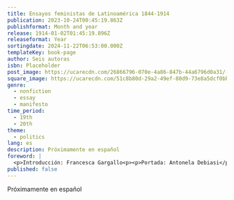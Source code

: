 ```yaml
---
title: Ensayos feministas de Latinoamérica 1844-1914
publication: 2023-10-24T00:45:19.863Z
publishformat: Month and year
release: 1914-01-02T01:45:19.896Z
releaseformat: Year
sortingdate: 2024-11-22T06:53:00.000Z
templateKey: book-page
author: Seis autoras
isbn: Placeholder
post_image: https://ucarecdn.com/26866796-070e-4a86-847b-44a6796d0a31/-/preview/396x612/cover-ensayosfeministas-small.jpg
square_image: https://ucarecdn.com/51c8b80d-29a2-49ef-80d9-73e8a5dcf0bb/-/preview/600x600/thumbnail-ensayos-feministas.jpg
genre:
  - nonfiction
  - essay
  - manifesto
time_period:
  - 19th
  - 20th
theme:
  - politics
lang: es
description: Próximamente en español
foreword: |
  <p>Introducción: Francesca Gargallo<p><p>Portada: Antonela Debiasi</p>
published: false
---
```

Próximamente en español
